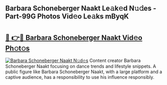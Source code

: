 ## Barbara Schoneberger Naakt Le𝚊k𝚎d N𝚞𝚍es - Part-99G Photos Vid𝚎o Le𝚊ks mByqK

# <h2><a href="http://fbaru5.evod.top/?m=Barbara+Schoneberger+Naakt">🔗 👉🔴 Barbara Schoneberger Naakt Vid𝚎o Ph𝚘t𝚘s</a></h2>

[![Barbara Schoneberger Naakt N𝚞d𝚎s](https://i.imgur.com/8V9OHl7.gif)](http://fbaru5.evod.top/?m=Barbara+Schoneberger+Naakt)
Content creator Barbara Schoneberger Naakt focusing on dance trends and lifestyle snippets. A public figure like Barbara Schoneberger Naakt, with a large platform and a captive audience, has a responsibility to use his influence responsibly. 
